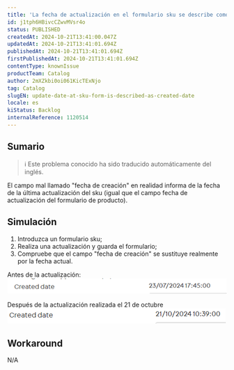```yaml
---
title: 'La fecha de actualización en el formulario sku se describe como fecha de creación'
id: j1tph6HBivcCZwvMVsr4o
status: PUBLISHED
createdAt: 2024-10-21T13:41:00.047Z
updatedAt: 2024-10-21T13:41:01.694Z
publishedAt: 2024-10-21T13:41:01.694Z
firstPublishedAt: 2024-10-21T13:41:01.694Z
contentType: knownIssue
productTeam: Catalog
author: 2mXZkbi0oi061KicTExNjo
tag: Catalog
slugEN: update-date-at-sku-form-is-described-as-created-date
locale: es
kiStatus: Backlog
internalReference: 1120514
---
```


## Sumario

>ℹ️ Este problema conocido ha sido traducido automáticamente del inglés.


El campo mal llamado "fecha de creación" en realidad informa de la fecha de la última actualización del sku (igual que el campo fecha de actualización del formulario de producto).


##

## Simulación



1. Introduzca un formulario sku;
2. Realiza una actualización y guarda el formulario;
3. Compruebe que el campo "fecha de creación" se sustituye realmente por la fecha actual.

Antes de la actualización:
 ![](https://raw.githubusercontent.com/vtexdocs/help-center-content/refs/heads/main/docs/es/known-issues/Catalog/la-fecha-de-actualizacion-en-el-formulario-sku-se-describe-como-fecha-de-creacion_1.png)

Después de la actualización realizada el 21 de octubre
 ![](https://raw.githubusercontent.com/vtexdocs/help-center-content/refs/heads/main/docs/es/known-issues/Catalog/la-fecha-de-actualizacion-en-el-formulario-sku-se-describe-como-fecha-de-creacion_2.png)


##

## Workaround


N/A





